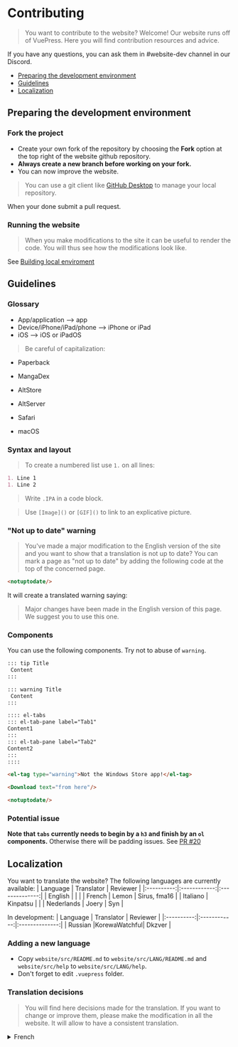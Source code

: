 # Contributing

> You want to contribute to the website? Welcome!
> Our website runs off of VuePress. Here you will find contribution resources and advice.

If you have any questions, you can ask them in #website-dev channel in our Discord.

 * [Preparing the development environment](#preparing-the-development-environment)
 * [Guidelines](#guidelines-1)
 * [Localization](#localization)

<!-- /code_chunk_output -->


## Preparing the development environment
### Fork the project
* Create your own fork of the repository by choosing the **Fork** option at the top right of the website github repository.
* **Always create a new branch before working on your fork.**
* You can now improve the website.

> You can use a git client like [GitHub Desktop](https://desktop.github.com/) to manage your local repository.

When your done submit a pull request.

### Running the website
> When you make modifications to the site it can be useful to render the code. You will thus see how the modifications look like.

See [Building local enviroment](https://github.com/Paperback-iOS/website#building-local-enviroment)

## Guidelines
### Glossary

 * App/application --> app
 * Device/iPhone/iPad/phone --> iPhone or iPad
 * iOS --> iOS or iPadOS

> Be careful of capitalization:

* Paperback
* MangaDex

* AltStore
* AltServer

* Safari
* macOS

### Syntax and layout
> To create a numbered list use `1.` on all lines:
```markdown
1. Line 1
1. Line 2
```

> Write `.IPA` in a code block.

> Use `[Image]()` or `[GIF]()` to link to an explicative picture.

### "Not up to date" warning
> You've made a major modification to the English version of the site and you want to show that a translation is not up to date?
> You can  mark a page as "not up to date" by adding the following code at the top of the concerned page.

```html
<notuptodate/>
```
It will create a translated warning saying:
> Major changes have been made in the English version of this page. We suggest you to use this one.

### Components
You can use the following components. Try not to abuse of `warning`.
```markdown
::: tip Title
 Content
:::
```
```markdown
::: warning Title
 Content
:::
```
```markdown
:::: el-tabs
::: el-tab-pane label="Tab1"
Content1
:::
::: el-tab-pane label="Tab2"
Content2
:::
::::
```
```html
<el-tag type="warning">Not the Windows Store app!</el-tag>
```
```html
<Download text="from here"/>
```
```html
<notuptodate/>
```
### Potential issue
**Note that `tabs` currently needs to begin by a `h3` and finish by an `ol` components.** 
Otherwise there will be padding issues. See [PR #20](https://github.com/Paperback-iOS/website/pull/20)

## Localization
You want to translate the website?
The following languages are currently available:
|  Language  |  Translator  |    Reviewer    |
|:----------:|:------------:|:--------------:|
|   English  |              |                |
|   French   |     Lemon    |  Sirus, fma16  |
|  Italiano  |   Kinpatsu   |                |
| Nederlands |     Joery    |       Syn      |


In development: 
|  Language  |  Translator  |    Reviewer    |
|:----------:|:------------:|:--------------:|
|  Russian   |KorewaWatchful|     Dkzver     |


### Adding a new language
* Copy `website/src/README.md` to `website/src/LANG/README.md` and `website/src/help` to `website/src/LANG/help`.
* Don't forget to edit `.vuepress` folder.

### Translation decisions
> You will find here decisions made for the translation. 
> If you want to change or improve them, please make the modification in all the website. It will allow to have a consistent translation.

<details>
  <summary>French</summary>
  
  * "An ad-free manga reader for iOS. " : "Une application pour lire des manga, sur iOS, sans publicités"
  * "Getting started" : "Démarrer"
  
  * "Patron" : "Supporter sur Patreon"
  
  * "Public build" : "version accessible au publique"
  * "Full release" : "publication définitive"
  
  * Ponctuation: use `’`
</details>
